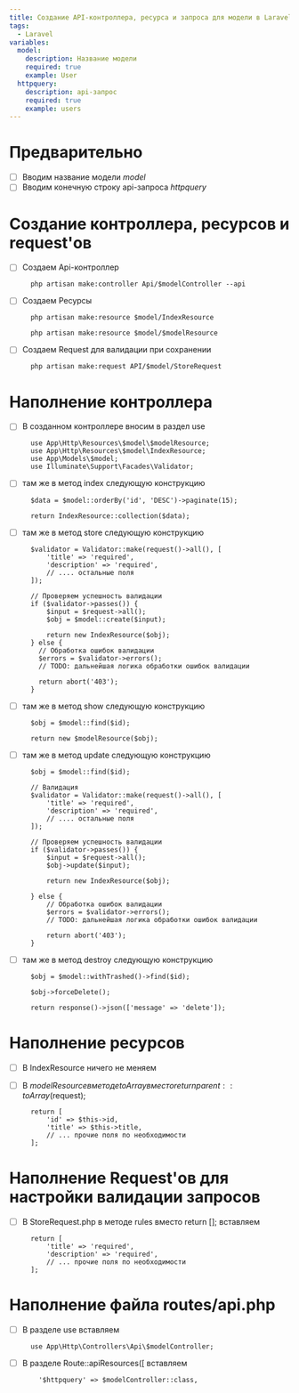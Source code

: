 ```yaml
---
title: Создание API-контроллера, ресурса и запроса для модели в Laravel
tags:
  - Laravel
variables:
  model:
    description: Название модели
    required: true
    example: User
  httpquery:
    description: api-запрос
    required: true
    example: users
---
```


# Предварительно
- [ ] Вводим название модели <var>model</var>
- [ ] Вводим конечную строку api-запроса <var>httpquery</var>

# Создание контроллера, ресурсов и request'ов

- [ ] Создаем Api-контроллер
  ```
    php artisan make:controller Api/$modelController --api
  ```

- [ ] Создаем Ресурсы
  ```
    php artisan make:resource $model/IndexResource
  ```
  ```
    php artisan make:resource $model/$modelResource
  ```

- [ ] Создаем Request для валидации при сохранении
  ```
    php artisan make:request API/$model/StoreRequest
  ```

# Наполнение контроллера

- [ ] В созданном контроллере вносим в раздел use
  ```
    use App\Http\Resources\$model\$modelResource;
    use App\Http\Resources\$model\IndexResource;
    use App\Models\$model;
    use Illuminate\Support\Facades\Validator;
  ```
- [ ] там же в метод index следующую конструкцию
  ```
    $data = $model::orderBy('id', 'DESC')->paginate(15);

    return IndexResource::collection($data);  
  ```

- [ ] там же в метод store следующую конструкцию
  ```
    $validator = Validator::make(request()->all(), [
        'title' => 'required',
        'description' => 'required',
        // .... остальные поля
    ]);

    // Проверяем успешность валидации
    if ($validator->passes()) {
        $input = $request->all();
        $obj = $model::create($input);

        return new IndexResource($obj);
    } else {
      // Обработка ошибок валидации
      $errors = $validator->errors();
      // TODO: дальнейшая логика обработки ошибок валидации

      return abort('403');
    } 
  ```

- [ ] там же в метод show следующую конструкцию
  ```
    $obj = $model::find($id);

    return new $modelResource($obj);
  ```

- [ ] там же в метод update следующую конструкцию
  ```
    $obj = $model::find($id);

    // Валидация
    $validator = Validator::make(request()->all(), [
        'title' => 'required',
        'description' => 'required',
        // .... остальные поля
    ]);

    // Проверяем успешность валидации
    if ($validator->passes()) {
        $input = $request->all();
        $obj->update($input);

        return new IndexResource($obj);

    } else {
        // Обработка ошибок валидации
        $errors = $validator->errors();
        // TODO: дальнейшая логика обработки ошибок валидации

        return abort('403');
    }
  ```

- [ ] там же в метод destroy следующую конструкцию
  ```
    $obj = $model::withTrashed()->find($id);

    $obj->forceDelete();

    return response()->json(['message' => 'delete']);
  ```

# Наполнение ресурсов

- [ ] В IndexResource ничего не меняем

- [ ] В $modelResource в методе toArray вместо return parent::toArray($request);
  ```
    return [
        'id' => $this->id,
        'title' => $this->title,
        // ... прочие поля по необходимости
    ];
  ```

# Наполнение Request'ов для настройки валидации запросов

- [ ] В StoreRequest.php в методе rules вместо return []; вставляем
  ```
    return [
        'title' => 'required',
        'description' => 'required',
        // ... прочие поля по необходимости
    ];
  ```

# Наполнение файла routes/api.php

- [ ] В разделе use вставляем
  ```
    use App\Http\Controllers\Api\$modelController;
  ```

- [ ] В разделе Route::apiResources([ вставляем
  ```
      '$httpquery' => $modelController::class,
  ```
  
